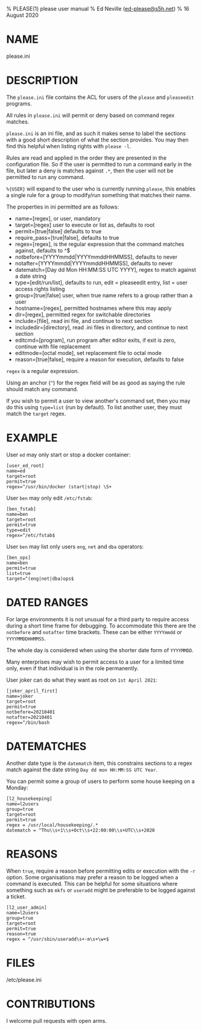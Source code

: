 % PLEASE(1) please user manual
% Ed Neville (ed-please@s5h.net)
% 16 August 2020

# NAME

please.ini

# DESCRIPTION

The `please.ini` file contains the ACL for users of the `please` and `pleaseedit` programs.

All rules in `please.ini` will permit or deny based on command regex matches.

`please.ini` is an ini file, and as such it makes sense to label the sections with a good short description of what the section provides. You may then find this helpful when listing rights with `please -l`.

Rules are read and applied in the order they are presented in the configuration file. So if the user is permitted to run a command early in the file, but later a deny is matches against `.*`, then the user will not be permitted to run any command.

`%{USER}` will expand to the user who is currently running `please`, this enables a single rule for a group to modify/run something that matches their name.

The properties in ini permitted are as follows:

 * name=[regex], or user, mandatory
 * target=[regex] user to execute or list as, defaults to root
 * permit=[true|false] defaults to true
 * require_pass=[true|false], defaults to true
 * regex=[regex], is the regular expression that the command matches against, defaults to ^$
 * notbefore=[YYYYmmdd|YYYYmmddHHMMSS], defaults to never
 * notafter=[YYYYmmdd|YYYYmmddHHMMSS], defaults to never
 * datematch=[Day dd Mon HH:MM:SS UTC YYYY], regex to match against a date string
 * type=[edit/run/list], defaults to run, edit = pleaseedit entry, list = user access rights listing
 * group=[true|false] user, when true name refers to a group rather than a user
 * hostname=[regex], permitted hostnames where this may apply
 * dir=[regex], permitted regex for switchable directories
 * include=[file], read ini file, and continue to next section
 * includedir=[directory], read .ini files in directory, and continue to next section
 * editcmd=[program], run program after editor exits, if exit is zero, continue with file replacement
 * editmode=[octal mode], set replacement file to octal mode
 * reason=[true|false], require a reason for execution, defaults to false

`regex` is a regular expression.

Using an anchor (`^`) for the regex field will be as good as saying the rule should match any command.

If you wish to permit a user to view another's command set, then you may do this using `type=list` (run by default). To list another user, they must match the `target` regex.

# EXAMPLE

User `ed` may only start or stop a docker container:

```
[user_ed_root]
name=ed
target=root
permit=true
regex=^/usr/bin/docker (start|stop) \S+
```

User `ben` may only edit `/etc/fstab`:

```
[ben_fstab]
name=ben
target=root
permit=true
type=edit
regex=^/etc/fstab$
```

User `ben` may list only users `eng`, `net` and `dba` operators:

```
[ben_ops]
name=ben
permit=true
list=true
target=^(eng|net|dba)ops$
```

# DATED RANGES

For large environments it is not unusual for a third party to require access during a short time frame for debugging. To accommodate this there are the `notbefore` and `notafter` time brackets. These can be either `YYYYmmdd` or `YYYYMMDDHHMMSS`.

The whole day is considered when using the shorter date form of `YYYYMMDD`.

Many enterprises may wish to permit access to a user for a limited time only, even if that individual is in the role permanently.

User joker can do what they want as root on `1st April 2021`:

```
[joker_april_first]
name=joker
target=root
permit=true
notbefore=20210401
notafter=20210401
regex=^/bin/bash
```

# DATEMATCHES

Another date type is the `datematch` item, this constrains sections to a regex match against the date string `Day dd mon HH:MM:SS UTC Year`.

You can permit some a group of users to perform some house keeping on a Monday:

```
[l2_housekeeping]
name=l2users
group=true
target=root
permit=true
regex = /usr/local/housekeeping/.*
datematch = ^Thu\\s+1\\s+Oct\\s+22:00:00\\s+UTC\\s+2020
```

# REASONS

When `true`, require a reason before permitting edits or execution with the `-r` option. Some organisations may prefer a reason to be logged when a command is executed. This can be helpful for some situations where something such as `mkfs` or `useradd` might be preferable to be logged against a ticket.

```
[l2_user_admin]
name=l2users
group=true
target=root
permit=true
reason=true
regex = ^/usr/sbin/useradd\s+-m\s+\w+$
```

# FILES

/etc/please.ini

# CONTRIBUTIONS

I welcome pull requests with open arms.


